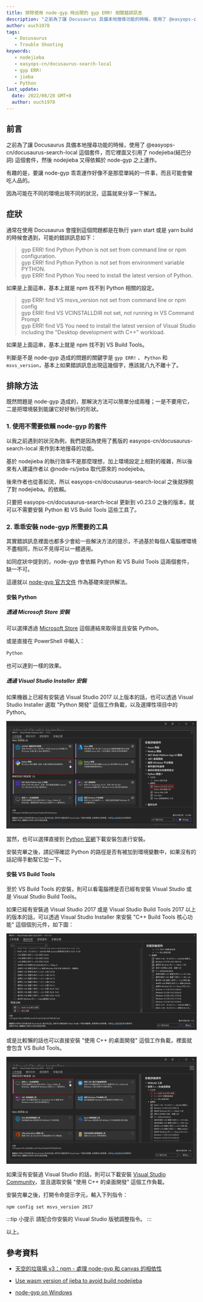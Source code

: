 ```yaml
---
title: 排除使用 node-gyp 時出現的 gyp ERR! 相關錯誤訊息 
description: "之前為了讓 Docusaurus 具備本地搜尋功能的時候，使用了 @easyops-cn/docusaurus-search-local 這個套件，而它裡面又引用了 nodejieba 這個套件。有趣的是，要讓 nodejieba 乖乖運作好像不是那麼單純的一件事，而且可能會蠻吃人品的。我在公司就幫不少同事處理過鬼打牆的狀況，這篇就來分享一下解法。"
author: ouch1978
tags: 
   - Docusaurus
   - Trouble Shooting
keywords: 
   - nodejieba
   - easyops-cn/docusaurus-search-local
   - gyp ERR!
   - jieba
   - Python
last_update:
  date: 2022/08/28 GMT+8
  author: ouch1978
---
```


## 前言

之前為了讓 Docusaurus 具備本地搜尋功能的時候，使用了 @easyops-cn/docusaurus-search-local 這個套件，而它裡面又引用了 nodejieba(結巴分詞) 這個套件，然後 nodejieba 又得依賴於 node-gyp 之上運作。

有趣的是，要讓 node-gyp 乖乖運作好像不是那麼單純的一件事，而且可能會蠻吃人品的。

因為可能在不同的環境出現不同的狀況，這篇就來分享一下解法。

## 症狀

通常在使用 Docusaurus 會撞到這個問題都是在執行 yarn start 或是 yarn build 的時候會遇到，可能的錯誤訊息如下：

> gyp ERR! find Python Python is not set from command line or npm configuration.<br/>
> gyp ERR! find Python Python is not set from environment variable PYTHON.<br/>
> gyp ERR! find Python You need to install the latest version of Python.<br/>

如果是上面這串，基本上就是 npm 找不到 Python 相關的設定。

> gyp ERR! find VS msvs_version not set from command line or npm config<br/>
> gyp ERR! find VS VCINSTALLDIR not set, not running in VS Command Prompt <br/>
> gyp ERR! find VS You need to install the latest version of Visual Studio including the "Desktop development with C++" workload.<br/>

如果是上面這串，基本上就是 npm 找不到 VS Build Tools。

判斷是不是 node-gyp 造成的問題的關鍵字是 `gyp ERR!` 、 `Python` 和 `msvs_version`，基本上如果錯誤訊息出現這幾個字，應該就八九不離十了。

## 排除方法

既然問題是 node-gyp 造成的，那解決方法可以簡單分成兩種；一是不要用它，二是把環境裝到能讓它好好執行的形狀。

### 1. 使用不需要依賴 node-gyp 的套件

以我之前遇到的狀況為例，我們是因為使用了舊版的 easyops-cn/docusaurus-search-local 來作到本地搜尋的功能。

基於 nodejieba 的執行效率不是那麼理想，加上環境設定上相對的複雜，所以後來有人建議作者以 @node-rs/jieba 取代原來的 nodejieba。

後來作者也從善如流，所以 easyops-cn/docusaurus-search-local 之後就掙脫了對 nodejieba。的依賴。

只要把 easyops-cn/docusaurus-search-local 更新到 v0.23.0 之後的版本，就可以不需要安裝 Python 和 VS Build Tools 這些工具了。

### 2. 乖乖安裝 node-gyp 所需要的工具

其實錯誤訊息裡面也都多少會給一些解決方法的提示，不過基於每個人電腦裡環境不盡相同，所以不見得可以一體適用。

如同症狀中提到的，node-gyp 會依賴 Python 和 VS Build Tools 這兩個套件，缺一不可。

這邊就以 [node-gyp 官方文件](https://github.com/nodejs/node-gyp#on-windows "node-gyp on Windows") 作為基礎來提供解法。

#### 安裝 Python

##### 透過 Microsoft Store 安裝

可以選擇透過 [Microsoft Store](https://apps.microsoft.com/store/detail/python-310/9PJPW5LDXLZ5?hl=en-us&gl=US "Python 3.10") 這個連結來取得並且安裝 Python。

或是直接在 PowerShell 中輸入：

```powershell
Python
```

也可以達到一樣的效果。

##### 透過 Visual Studio Installer 安裝

如果機器上已經有安裝過 Visual Studio 2017 以上版本的話，也可以透過 Visual Studio Installer 選取 "Python 開發" 這個工作負載，以及選擇性項目中的 Python。

![安裝 Python 開發工作](install-python-development-workload.png "安裝 Python 開發工作")

當然，也可以選擇直接到 [Python 官網](https://www.python.org/downloads/ "Download Python")下載安裝包進行安裝。

安裝完畢之後，請記得確認 Python 的路徑是否有被加到環境變數中，如果沒有的話記得手動幫它加一下。

#### 安裝 VS Build Tools

至於 VS Build Tools 的安裝，則可以看電腦裡是否已經有安裝 Visual Studio 或是 Visual Studio Build Tools。

如果已經有安裝過 Visual Studio 2017 或是 Visual Studio Build Tools 2017 以上的版本的話，可以透過 Visual Studio Installer 來安裝 "C++ Build Tools 核心功能" 這個個別元件，如下圖：

![安裝 C++ Build Tools 核心功能](install-visual-c++-build-tools-core-features.png "安裝 C++ Build Tools 核心功能")

或是比較懶的話也可以直接安裝 "使用 C++ 的桌面開發" 這個工作負載，裡面就會包含 VS Build Tools。

!["安裝使用 C++ 的桌面開發"](install-visual-c++-desktop-development-workload.png "使用 C++ 的桌面開發")

如果沒有安裝過 Visual Studio 的話，則可以下載安裝 [Visual Studio Community](https://visualstudio.microsoft.com/thank-you-downloading-visual-studio/?sku=Community "Visual Studio Community")，並且選取安裝 "使用 C++ 的桌面開發" 這個工作負載。

安裝完畢之後，打開令命提示字元，輸入下列指令：

```shell
npm config set msvs_version 2017
```

:::tip 小提示
請配合你安裝的 Visual Studio 版號調整指令。
:::

以上。

## 參考資料

* [天空的垃圾場 v3：npm - 處理 node-gyp 和 canvas 的相依性](https://skychang.github.io/2020/03/10/npm-Fix%20node-gyp%20and%20canvas%20dependence/ "懷念 Sky Chang 長官")

* [Use wasm version of jieba to avoid build nodejieba](https://github.com/easyops-cn/docusaurus-search-local/issues/140 "Use wasm version of jieba to avoid build nodejieba")

* [node-gyp on Windows](https://github.com/nodejs/node-gyp#on-windows "node-gyp on Windowss")
